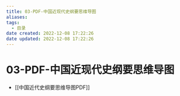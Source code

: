 ```yaml
---
title: 03-PDF-中国近现代史纲要思维导图
aliases:
tags:
  - 目录
date created: 2022-12-08 17:22:26
date updated: 2022-12-08 17:22:26
---
```


# 03-PDF-中国近现代史纲要思维导图

- [[中国近代史纲要思维导图PDF]]

